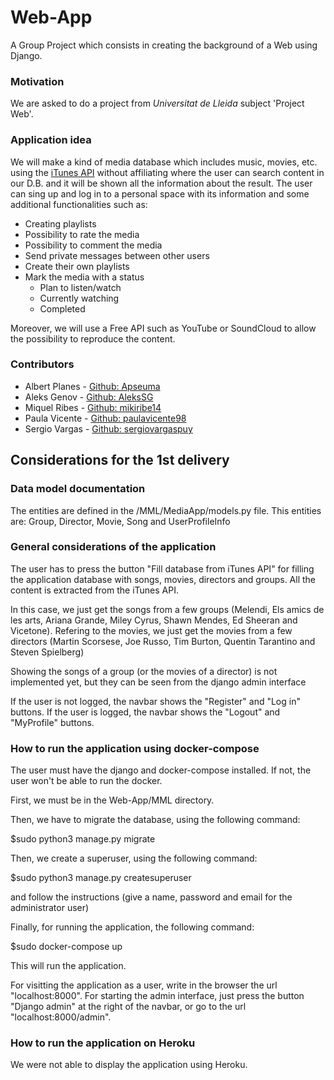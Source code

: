 # Web-App

A Group Project which consists in creating the background of a Web using Django.

### Motivation

We are asked to do a project from _Universitat de Lleida_ subject 'Project Web'.

### Application idea

We will make a kind of media database which includes music, movies, etc. using the [iTunes API](https://affiliate.itunes.apple.com/resources/documentation/itunes-store-web-service-search-api/) without affiliating where the user can search content in our D.B. and it will be shown all the information about the result.
The user can sing up and log in to a personal space with its information and some additional functionalities such as:

* Creating playlists
* Possibility to rate the media
* Possibility to comment the media
* Send private messages between other users
* Create their own playlists
* Mark the media with a status
    * Plan to listen/watch
    * Currently watching
    * Completed

Moreover, we will use a Free API such as YouTube or SoundCloud to allow the possibility to reproduce the content.

### Contributors
* Albert Planes - [Github: Apseuma](http://github.com/Apseuma)
* Aleks Genov - [Github: AleksSG](http://github.com/AleksSG)
* Miquel Ribes - [Github: mikiribe14](http://github.com/mikiribe14)
* Paula Vicente - [Github: paulavicente98](http://github.com/paulavicente98)
* Sergio Vargas - [Github: sergiovargaspuy](http://github.com/sergiovargaspuy)

## Considerations for the 1st delivery

### Data model documentation
The entities are defined in the /MML/MediaApp/models.py file.
This entities are: Group, Director, Movie, Song and UserProfileInfo

### General considerations of the application

The user has to press the button "Fill database from iTunes API" for filling the application database with songs, movies, directors and groups. All the content is extracted from the iTunes API.

In this case, we just get the songs from a few groups (Melendi, Els amics de les arts, Ariana Grande, Miley Cyrus, Shawn Mendes, Ed Sheeran and Vicetone). Refering to the movies, we just get the movies from a few directors (Martin Scorsese, Joe Russo, Tim Burton, Quentin Tarantino  and Steven Spielberg)

Showing the songs of a group (or the movies of a director) is not implemented yet, but they can be seen from the django admin interface

If the user is not logged, the navbar shows the "Register" and "Log in" buttons. If the user is logged, the navbar shows the "Logout" and "MyProfile" buttons.

### How to run the application using docker-compose

The user must have the django and docker-compose installed. If not, the user won't be able to run the docker.


First, we must be in the Web-App/MML directory.

Then, we have to migrate the database, using the following command:

  $sudo python3 manage.py migrate

Then, we create a superuser, using the following command:

  $sudo python3 manage.py createsuperuser

and follow the instructions (give a name, password and email for the administrator user)


Finally, for running the application, the following command:

  $sudo docker-compose up


This will run the application.

For visitting the application as a user, write in the browser the url "localhost:8000".
For starting the admin interface, just press the button "Django admin" at the right of the navbar, or go to the url "localhost:8000/admin".

### How to run the application on Heroku
We were not able to display the application using Heroku.
